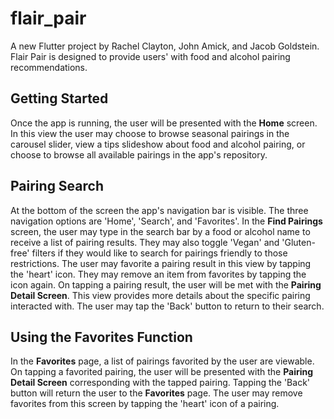 # flair_pair

A new Flutter project by Rachel Clayton, John Amick, and Jacob Goldstein. Flair Pair is designed to provide users' with food and alcohol pairing recommendations.

## Getting Started

Once the app is running, the user will be presented with the **Home** screen. In this view the user may choose to browse seasonal pairings in the carousel slider, view a tips slideshow about food and alcohol pairing, or choose to browse all available pairings in the app's repository.

## Pairing Search
At the bottom of the screen the app's navigation bar is visible. The three navigation options are 'Home', 'Search', and 'Favorites'. 
In the **Find Pairings** screen, the user may type in the search bar by a food or alcohol name to receive a list of pairing results. They may also toggle 'Vegan' and 'Gluten-free' filters if they would like to search for pairings friendly to those restrictions. The user may favorite a pairing result in this view by tapping the 'heart' icon. They may remove an item from favorites by tapping the icon again.
On tapping a pairing result, the user will be met with the **Pairing Detail Screen**. This view provides more details about the specific pairing interacted with. The user may tap the 'Back' button to return to their search.

## Using the Favorites Function
In the **Favorites** page, a list of pairings favorited by the user are viewable. On tapping a favorited pairing, the user will be presented with the **Pairing Detail Screen** corresponding with the tapped pairing. Tapping the 'Back' button will return the user to the **Favorites** page. The user may remove favorites from this screen by tapping the 'heart' icon of a pairing.
